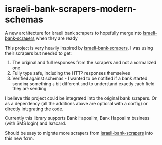 # israeli-bank-scrapers-modern-schemas

A new architecture for Israeli bank scrapers to hopefully merge into
[Israeli-bank-scrapers](https://github.com/eshaham/israeli-bank-scrapers) when they are ready

This project is very heavily inspired by
[israeli-bank-scrapers](https://github.com/eshaham/israeli-bank-scrapers). I was using their
scrapers but needed to get:

1. The original and full responses from the scrapers and not a normalized one
2. Fully type safe, including the HTTP responses themselves
3. Verified against schemas - I wanted to be notified if a bank started sending something a bit
   different and to understand exactly each field they are sending

I believe this project could be integrated into the original bank scrapers. Or as a dependency (all
the additions above are optional with a config) or directly integrating the code.

Currently this library supports Bank Hapoalim, Bank Hapoalim business (with SMS login) and Isracard.

Should be easy to migrate more scrapers from
[israeli-bank-scrapers](https://github.com/eshaham/israeli-bank-scrapers) into this new form.
